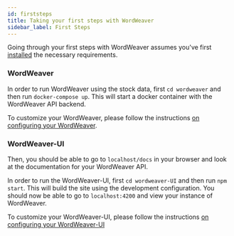 ```yaml
---
id: firststeps
title: Taking your first steps with WordWeaver
sidebar_label: First Steps
---
```


Going through your first steps with WordWeaver assumes you've first [installed](installation.md) the necessary requirements.

### WordWeaver

In order to run WordWeaver using the stock data, first `cd wordweaver` and then run `docker-compose up`. This will start a docker container with the WordWeaver API backend.

To customize your WordWeaver, please follow the instructions [on configuring your WordWeaver](ww-customization.mdx).

### WordWeaver-UI

Then, you should be able to go to `localhost/docs` in your browser and look at the documentation for your WordWeaver API.

In order to run the WordWeaver-UI, first `cd wordweaver-UI` and then run `npm start`. This will build the site using the development configuration. You should now be able to go to `localhost:4200` and view your instance of WordWeaver.

To customize your WordWeaver-UI, please follow the instructions [on configuring your WordWeaver-UI](ww-ui-customization.md)